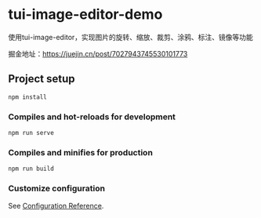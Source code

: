 # tui-image-editor-demo
使用tui-image-editor，实现图片的旋转、缩放、裁剪、涂鸦、标注、镜像等功能

掘金地址：https://juejin.cn/post/7027943745530101773

## Project setup
```
npm install
```

### Compiles and hot-reloads for development
```
npm run serve
```

### Compiles and minifies for production
```
npm run build
```

### Customize configuration
See [Configuration Reference](https://cli.vuejs.org/config/).
